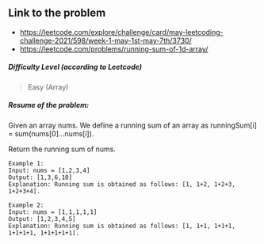 ## Link to the problem
 
 - https://leetcode.com/explore/challenge/card/may-leetcoding-challenge-2021/598/week-1-may-1st-may-7th/3730/ 
 - https://leetcode.com/problems/running-sum-of-1d-array/
 
##### Difficulty Level (according to Leetcode)
 
 > Easy (Array)
 
##### Resume of the problem:

Given an array nums. We define a running sum of an array as runningSum[i] = sum(nums[0]…nums[i]).

Return the running sum of nums.

```
Example 1:
Input: nums = [1,2,3,4]
Output: [1,3,6,10]
Explanation: Running sum is obtained as follows: [1, 1+2, 1+2+3, 1+2+3+4].

Example 2:
Input: nums = [1,1,1,1,1]
Output: [1,2,3,4,5]
Explanation: Running sum is obtained as follows: [1, 1+1, 1+1+1, 1+1+1+1, 1+1+1+1+1].
```
 
  